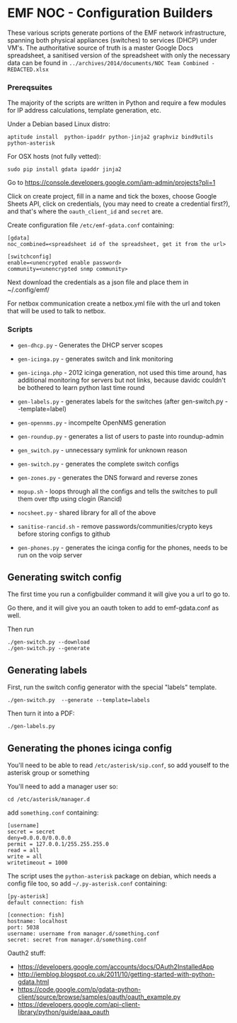 # EMF NOC - Configuration Builders
These various scripts generate portions of the EMF network infrastructure, spanning both physical appliances (switches) to services (DHCP) under VM's. The authoritative source of truth is a master Google Docs spreadsheet, a sanitised version of the spreadsheet with only the necessary data can be found in `../archives/2014/documents/NOC Team Combined - REDACTED.xlsx`

### Prereqsuites
The majority of the scripts are written in Python and require a few modules for IP address calculations, template generation, etc.

Under a Debian based Linux distro:

    aptitude install  python-ipaddr python-jinja2 graphviz bind9utils python-asterisk

For OSX hosts (not fully vetted):

    sudo pip install gdata ipaddr jinja2

Go to https://console.developers.google.com/iam-admin/projects?pli=1

Click on create project, fill in a name and tick the boxes, choose Google Sheets API, click on credentials, (you may need to create a credential first?), and that's where the `oauth_client_id` and `secret` are.

Create configuration file `/etc/emf-gdata.conf` containing:

```
[gdata]
noc_combined=<spreadsheet id of the spreadsheet, get it from the url>

[switchconfig]
enable=<unencrypted enable password>
community=<unencrypted snmp community>
```

Next download the credentials as a json file and place them in ~/.config/emf/

For netbox communication create a netbox.yml file with the url and token that will be used to talk to netbox.


### Scripts

* `gen-dhcp.py` - Generates the DHCP server scopes

* `gen-icinga.py` - generates switch and link monitoring

* `gen-icinga.php` - 2012 icinga generation, not used this time around, has additional monitoring
for servers but not links, because davidc couldn't be bothered to learn python last time round

* `gen-labels.py` - generates labels for the switches (after gen-switch.py --template=label)

* `gen-opennms.py` - incompelte OpenNMS generation

* `gen-roundup.py` - generates a list of users to paste into roundup-admin

* `gen_switch.py` - unnecessary symlink for unknown reason

* `gen-switch.py` - generates the complete switch configs

* `gen-zones.py` - generates the DNS forward and reverse zones

* `mopup.sh` - loops through all the configs and tells the switches to pull them over tftp using clogin (Rancid)

* `nocsheet.py` - shared library for all of the above

* `sanitise-rancid.sh` - remove passwords/communities/crypto keys before storing configs to github

* `gen-phones.py` - generates the icinga config for the phones, needs to be
  run on the voip server

Generating switch config
------------------------

The first time you run a configbuilder command it will give you a url to go to.

Go there, and it will give you an oauth token to add to emf-gdata.conf as well.

Then run
```
./gen-switch.py --download
./gen-switch.py --generate
```

Generating labels
-----------------

First, run the switch config generator with the special "labels" template.

```
./gen-switch.py  --generate --template=labels
```

Then turn it into a PDF:

```
./gen-labels.py
```

## Generating the phones icinga config

You'll need to be able to read `/etc/asterisk/sip.conf`, so add youself to the asterisk group or something

You'll need to add a manager user so:

```
cd /etc/asterisk/manager.d
```

add `something.conf` containing:

```
[username]
secret = secret
deny=0.0.0.0/0.0.0.0
permit = 127.0.0.1/255.255.255.0
read = all
write = all
writetimeout = 1000
```

The script uses the `python-asterisk` package on debian, which needs a config file too, so add `~/.py-asterisk.conf` containing:

```
[py-asterisk]
default connection: fish

[connection: fish]
hostname: localhost
port: 5038
username: username from manager.d/something.conf
secret: secret from manager.d/something.conf
```


Oauth2 stuff:

* https://developers.google.com/accounts/docs/OAuth2InstalledApp
* http://iemblog.blogspot.co.uk/2011/10/getting-started-with-python-gdata.html
* https://code.google.com/p/gdata-python-client/source/browse/samples/oauth/oauth_example.py
* https://developers.google.com/api-client-library/python/guide/aaa_oauth
